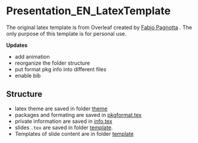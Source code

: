 # Presentation_EN_LatexTemplate

The original latex template is from Overleaf created by [Fabio Pagnotta](https://www.overleaf.com/latex/templates/unicamth-theme-for-beamer-english-version/dkzqgtvfwpqz) . 
The only purpose of this template is for personal use.

**Updates**

- add animation
- reorganize the folder structure
- put format pkg info into different files
- enable bib
## Structure
- latex theme are saved in folder [theme](./theme/)
- packages and formating are saved in [pkgformat.tex](./pkgformat.tex)
- private information are saved in [info.tex](./info.tex)
- slides `.tex` are saved in folder [template](./template/).
- Templates of slide content are in folder [template](./template/)
